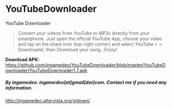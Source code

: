 YouTubeDownloader
=================

YouTube Downloader

> Convert your videos from YouTube to MP3s directly from your smartphone.
> Just open the official YouTube App, choose your video and tap on the share icon (top-right corner) and select YouTube  > > Downloader, then Download your song...Enjoy!

**Download APK:** https://github.com/ingamedeo/YouTubeDownloader/blob/master/YouTubeDownloader/YouTubeDownloader1.7.apk

##### By ingamedeo. ingamedeo[at]gmail[dot]com. Contact me if you need any information.

http://ingamedeo.altervista.org/ytdown/
